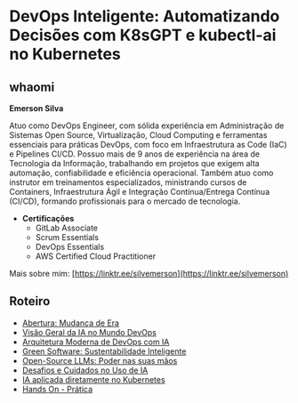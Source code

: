 # DevOps Inteligente: Automatizando Decisões com K8sGPT e kubectl-ai no Kubernetes

## whaomi

**Emerson Silva**

Atuo como DevOps Engineer, com sólida experiência em Administração de Sistemas Open Source, Virtualização, Cloud Computing e ferramentas essenciais para práticas DevOps, com foco em Infraestrutura as Code (IaC) e Pipelines CI/CD. Possuo mais de 9 anos de experiência na área de Tecnologia da Informação, trabalhando em projetos que exigem alta automação, confiabilidade e eficiência operacional. Também atuo como instrutor em treinamentos especializados, ministrando cursos de Containers, Infraestrutura Ágil e Integração Contínua/Entrega Contínua (CI/CD), formando profissionais para o mercado de tecnologia.

- **Certificações**
  - GitLab Associate
  - Scrum Essentials
  - DevOps Essentials
  - AWS Certified Cloud Practitioner

Mais sobre mim: [https://linktr.ee/silvemerson](https://linktr.ee/silvemerson)


## Roteiro

- [Abertura: Mudança de Era ](roteiro/1-mundaca-era.md)
- [Visão Geral da IA no Mundo DevOps](roteiro/2-visao-geral-ia-devops.md)
- [Arquitetura Moderna de DevOps com IA](roteiro/3-arquiteura-moderna-devops-com-ia.md)
- [Green Software: Sustentabilidade Inteligente](roteiro/4-green-software.md)
- [Open-Source LLMs: Poder nas suas mãos](roteiro/5-opensource-llms.md)
- [Desafios e Cuidados no Uso de IA](roteiro/6-desafios-cuidados-uso-ia.md)
- [IA aplicada diretamente no Kubernetes](roteiro/7-ia-para-k8s.md)
- [Hands On - Prática](roteiro/8-lab.md)